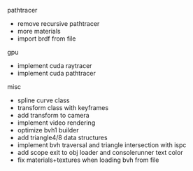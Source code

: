 pathtracer
 - remove recursive pathtracer
 - more materials
 - import brdf from file

gpu
 - implement cuda raytracer
 - implement cuda pathtracer

misc
 - spline curve class
 - transform class with keyframes
 - add transform to camera
 - implement video rendering
 - optimize bvh1 builder
 - add triangle4/8 data structures
 - implement bvh traversal and triangle intersection with ispc
 - add scope exit to obj loader and consolerunner text color
 - fix materials+textures when loading bvh from file
